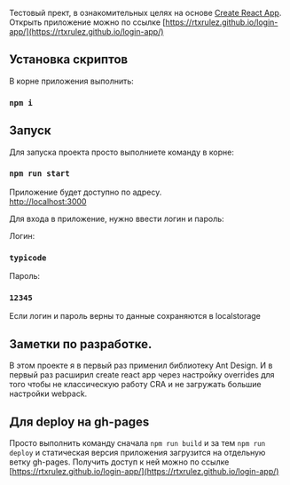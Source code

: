 Тестовый прект, в ознакомительных целях на основе [Create React App](https://github.com/facebook/create-react-app).
Открыть приложение можно по ссылке [https://rtxrulez.github.io/login-app/](https://rtxrulez.github.io/login-app/)

## Установка скриптов

В корне приложения выполнить:

### `npm i`

## Запуск

Для запуска проекта просто выполниете команду в корне:

### `npm run start`

Приложение будет доступно по адресу.<br />
[http://localhost:3000](http://localhost:3000)

Для входа в приложение, нужно ввести логин и пароль: <br>

Логин: <br/>

### `typicode`

Пароль: <br/>

### `12345`

Если логин и пароль верны то данные сохраняются в localstorage

## Заметки по разработке.

В этом проекте я в первый раз применил библиотеку Ant Design. И в первый раз расширил create react app через настройку overrides для того чтобы не классическую работу CRA и не загружать большие настройки webpack.

## Для deploy на gh-pages

Просто выполнить команду сначала `npm run build` и за тем `npm run deploy` и статическая версия приложения загрузится на отдельную ветку gh-pages.
Получить доступ к ней можно по ссылке [https://rtxrulez.github.io/login-app/](https://rtxrulez.github.io/login-app/)
